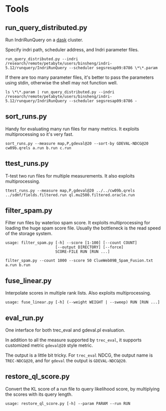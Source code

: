 # Tools

## run_query_distributed.py

Run IndriRunQuery on a [dask](https://github.com/dask/distributed)
cluster.

Specify indri path, scheduler address, and Indri parameter files.

```
run_query_distributed.py --indri /research/remote/petabyte/users/binsheng/indri-5.12/runquery/IndriRunQuery --scheduler segsresap09:8786 \*\*.param
```

If there are too many parameter files, it's better to pass the
parameters using stdin, otherwise the shell may not function well.

```
ls \*\*.param | run_query_distributed.py --indri /research/remote/petabyte/users/binsheng/indri-5.12/runquery/IndriRunQuery --scheduler segsresap09:8786 -
```

## sort_runs.py

Handy for evaluating many run files for many metrics. It exploits
multiprocessing so it's very fast.

```
sort_runs.py --measure map,P,gdeval@20 --sort-by GDEVAL-NDCG@20 cw09b.qrels a.run b.run c.run
```

## ttest_runs.py

T-test two run files for multiple measurements. It also exploits
multiprocessing.

```
ttest_runs.py --measure map,P,gdeval@20 ../../cw09b.qrels ../sdmf/fields.filtered.run ql.mu2500.filtered.oracle.run
```

## filter_spam.py

Filter run files by waterloo spam score. It exploits multiprocessing
for loading the huge spam score file. Usually the bottleneck is the
read speed of the storage system.

```
usage: filter_spam.py [-h] --score [1-100] [--count COUNT]
                      [--output DIRECTORY] [--force]
                      SCORE-FILE RUN [RUN ...]
```

```
filter_spam.py --count 1000 --score 50 ClueWeb09B_Spam_Fusion.txt a.run b.run
```

## fuse_linear.py

Interpolate scores in multiple rank lists. Also exploits multiprocessing.

```
usage: fuse_linear.py [-h] (--weight WEIGHT | --sweep) RUN [RUN ...]
```

## eval_run.py

One interface for both trec_eval and gdeval.pl evaluation.

In addition to all the measure supported by `trec_eval`, it supports
customized metric `gdeval@20` style metric.

The output is a little bit tricky. For `trec_eval` NDCG, the output
name is `TREC-NDCG@20`, and for `gdeval` the output is
`GDEVAL-NDCG@20`.

## restore_ql_score.py

Convert the KL score of a run file to query likelihood score, by
multiplying the scores with its query length.

```
usage: restore_ql_score.py [-h] --param PARAM --run RUN
```

